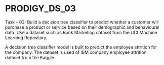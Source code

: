 # PRODIGY_DS_03
Task - 03: Build a decision tree classifier to predict whether a customer will purchase a product or service based on their demographic and behavioural data. Use a dataset such as Bank Marketing dataset from the UCI Machine Learning Repository.

A decision tree classifier model is built to predict the employee attrition for the company. The dataset is used of IBM company employee attrition dataset from the Kaggle.
